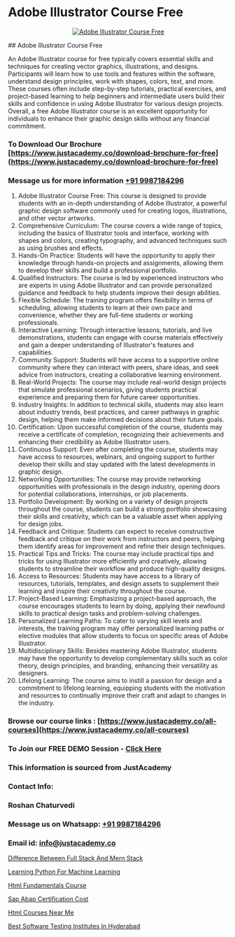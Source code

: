 # Adobe Illustrator Course Free

<p align="center">
  <a href="https://justacademy.co/course-detail/photoshop-training">
    <img src="https://justacademy.co/storage2/course_image/1676637576_course_image.webp" alt="Adobe Illustrator Course Free">
  </a>
</p>
## Adobe Illustrator Course Free

An Adobe Illustrator course for free typically covers essential skills and techniques for creating vector graphics, illustrations, and designs. Participants will learn how to use tools and features within the software, understand design principles, work with shapes, colors, text, and more. These courses often include step-by-step tutorials, practical exercises, and project-based learning to help beginners and intermediate users build their skills and confidence in using Adobe Illustrator for various design projects. Overall, a free Adobe Illustrator course is an excellent opportunity for individuals to enhance their graphic design skills without any financial commitment.
### To Download Our Brochure [https://www.justacademy.co/download-brochure-for-free](https://www.justacademy.co/download-brochure-for-free)
### Message us for more information [+91 9987184296](https://api.whatsapp.com/send?phone=919987184296)
1) Adobe Illustrator Course Free:
This course is designed to provide students with an in-depth understanding of Adobe Illustrator, a powerful graphic design software commonly used for creating logos, illustrations, and other vector artworks.
2) Comprehensive Curriculum:
The course covers a wide range of topics, including the basics of Illustrator tools and interface, working with shapes and colors, creating typography, and advanced techniques such as using brushes and effects.
3) Hands-On Practice:
Students will have the opportunity to apply their knowledge through hands-on projects and assignments, allowing them to develop their skills and build a professional portfolio.
4) Qualified Instructors:
The course is led by experienced instructors who are experts in using Adobe Illustrator and can provide personalized guidance and feedback to help students improve their design abilities.
5) Flexible Schedule:
The training program offers flexibility in terms of scheduling, allowing students to learn at their own pace and convenience, whether they are full-time students or working professionals.
6) Interactive Learning:
Through interactive lessons, tutorials, and live demonstrations, students can engage with course materials effectively and gain a deeper understanding of Illustrator's features and capabilities.
7) Community Support:
Students will have access to a supportive online community where they can interact with peers, share ideas, and seek advice from instructors, creating a collaborative learning environment.
8) Real-World Projects:
The course may include real-world design projects that simulate professional scenarios, giving students practical experience and preparing them for future career opportunities.
9) Industry Insights:
In addition to technical skills, students may also learn about industry trends, best practices, and career pathways in graphic design, helping them make informed decisions about their future goals.
10) Certification:
Upon successful completion of the course, students may receive a certificate of completion, recognizing their achievements and enhancing their credibility as Adobe Illustrator users.
11) Continuous Support:
Even after completing the course, students may have access to resources, webinars, and ongoing support to further develop their skills and stay updated with the latest developments in graphic design.
12) Networking Opportunities:
The course may provide networking opportunities with professionals in the design industry, opening doors for potential collaborations, internships, or job placements.
13) Portfolio Development:
By working on a variety of design projects throughout the course, students can build a strong portfolio showcasing their skills and creativity, which can be a valuable asset when applying for design jobs.
14) Feedback and Critique:
Students can expect to receive constructive feedback and critique on their work from instructors and peers, helping them identify areas for improvement and refine their design techniques.
15) Practical Tips and Tricks:
The course may include practical tips and tricks for using Illustrator more efficiently and creatively, allowing students to streamline their workflow and produce high-quality designs.
16) Access to Resources:
Students may have access to a library of resources, tutorials, templates, and design assets to supplement their learning and inspire their creativity throughout the course.
17) Project-Based Learning:
Emphasizing a project-based approach, the course encourages students to learn by doing, applying their newfound skills to practical design tasks and problem-solving challenges.
18) Personalized Learning Paths:
To cater to varying skill levels and interests, the training program may offer personalized learning paths or elective modules that allow students to focus on specific areas of Adobe Illustrator.
19) Multidisciplinary Skills:
Besides mastering Adobe Illustrator, students may have the opportunity to develop complementary skills such as color theory, design principles, and branding, enhancing their versatility as designers.
20) Lifelong Learning:
The course aims to instill a passion for design and a commitment to lifelong learning, equipping students with the motivation and resources to continually improve their craft and adapt to changes in the industry.

### Browse our course links : [https://www.justacademy.co/all-courses](https://www.justacademy.co/all-courses) 
### To Join our FREE DEMO Session - [Click Here](https://www.justacademy.co/register-for-course-demo)


### This information is sourced from JustAcademy
### Contact Info:
### Roshan Chaturvedi
### Message us on Whatsapp: [+91 9987184296](https://api.whatsapp.com/send?phone=919987184296)
### Email id: [info@justacademy.co](mailto:info@justacademy.co)
                
[Difference Between Full Stack And Mern Stack](https://www.linkedin.com/pulse/difference-between-full-stack-mern-justacademy-boston-4x66c/)

[Learning Python For Machine Learning](https://www.linkedin.com/pulse/learning-python-machine-justacademy-coventry-gs1be?trackingId=hbdMe%2Bw4A6ZFpiEXL3XUog%3D%3D&lipi=urn%3Ali%3Apage%3Ad_flagship3_company_admin%3BJZ1BlOL5QLWznvJO1ReiaA%3D%3D)

[Html Fundamentals Course](https://medium.com/@namusn/html-fundamentals-course-f988d19b768a)

[Sap Abap Certification Cost](https://medium.com/@kamblerajas684/sap-abap-certification-cost-061ffc7d1f96)

[Html Courses Near Me](https://justacademyin.github.io/justacademy/html-courses-near-me)

[Best Software Testing Institutes In Hyderabad](https://justacademyin.github.io/justacademy/best-software-testing-institutes-in-hyderabad)

